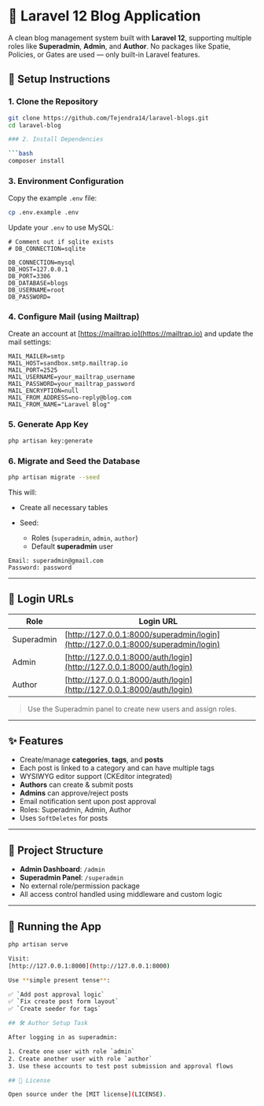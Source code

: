 # 📝 Laravel 12 Blog Application

A clean blog management system built with **Laravel 12**, supporting multiple roles like **Superadmin**, **Admin**, and **Author**. No packages like Spatie, Policies, or Gates are used — only built-in Laravel features.

## 🚀 Setup Instructions

### 1. Clone the Repository

```bash
git clone https://github.com/Tejendra14/laravel-blogs.git
cd laravel-blog

### 2. Install Dependencies

```bash
composer install
```

### 3. Environment Configuration

Copy the example `.env` file:

```bash
cp .env.example .env
```

Update your `.env` to use MySQL:

```env
# Comment out if sqlite exists
# DB_CONNECTION=sqlite

DB_CONNECTION=mysql
DB_HOST=127.0.0.1
DB_PORT=3306
DB_DATABASE=blogs
DB_USERNAME=root
DB_PASSWORD=
```

### 4. Configure Mail (using Mailtrap)

Create an account at [https://mailtrap.io](https://mailtrap.io) and update the mail settings:

```env
MAIL_MAILER=smtp
MAIL_HOST=sandbox.smtp.mailtrap.io
MAIL_PORT=2525
MAIL_USERNAME=your_mailtrap_username
MAIL_PASSWORD=your_mailtrap_password
MAIL_ENCRYPTION=null
MAIL_FROM_ADDRESS=no-reply@blog.com
MAIL_FROM_NAME="Laravel Blog"
```

### 5. Generate App Key

```bash
php artisan key:generate
```

### 6. Migrate and Seed the Database

```bash
php artisan migrate --seed
```

This will:

* Create all necessary tables
* Seed:

  * Roles (`superadmin`, `admin`, `author`)
  * Default **superadmin** user

```
Email: superadmin@gmail.com
Password: password
```

---

## 🔐 Login URLs

| Role       | Login URL                                                                        |
| ---------- | -------------------------------------------------------------------------------- |
| Superadmin | [http://127.0.0.1:8000/superadmin/login](http://127.0.0.1:8000/superadmin/login) |
| Admin      | [http://127.0.0.1:8000/auth/login](http://127.0.0.1:8000/auth/login)             |
| Author     | [http://127.0.0.1:8000/auth/login](http://127.0.0.1:8000/auth/login)             |

> Use the Superadmin panel to create new users and assign roles.

---

## ✨ Features

* Create/manage **categories**, **tags**, and **posts**
* Each post is linked to a category and can have multiple tags
* WYSIWYG editor support (CKEditor integrated)
* **Authors** can create & submit posts
* **Admins** can approve/reject posts
* Email notification sent upon post approval
* Roles: Superadmin, Admin, Author
* Uses `SoftDeletes` for posts

---

## 📑 Project Structure

* **Admin Dashboard**: `/admin`
* **Superadmin Panel**: `/superadmin`
* No external role/permission package
* All access control handled using middleware and custom logic

---

## 🧪 Running the App

```bash
php artisan serve

Visit:
[http://127.0.0.1:8000](http://127.0.0.1:8000)

Use **simple present tense**:

✅ `Add post approval logic`
✅ `Fix create post form layout`
✅ `Create seeder for tags`

## 🛠 Author Setup Task

After logging in as superadmin:

1. Create one user with role `admin`
2. Create another user with role `author`
3. Use these accounts to test post submission and approval flows

## 📃 License

Open source under the [MIT license](LICENSE).
